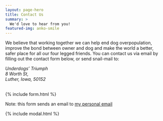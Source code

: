 ```yaml
---
layout: page-hero
title: Contact Us
summary: >
  We'd love to hear from you!
featured-img: anko-smile
---
```


We believe that working together we can help end dog overpopulation, improve the bond between owner and dog and make the world a better, safer place for all our four legged friends. You can contact us via email by filling out the contact form below, or send snail-mail to:

<address>
Underdogs’ Triumph<br>
8 Worth St,<br>
Luther, Iowa, 50152<br><br>
</address>


{% include form.html %}

Note: this form sends an email to [my personal email](mailto:{{site.email}})

{% include modal.html %}

